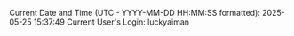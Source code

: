 Current Date and Time (UTC - YYYY-MM-DD HH:MM:SS formatted): 2025-05-25 15:37:49
Current User's Login: luckyaiman
